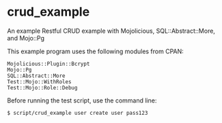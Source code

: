 # crud_example
An example Restful CRUD example with Mojolicious, SQL::Abstract::More, and Mojo::Pg

This example program uses the following modules from CPAN:

    Mojolicious::Plugin::Bcrypt
    Mojo::Pg
    SQL::Abstract::More
    Test::Mojo::WithRoles
    Test::Mojo::Role::Debug

Before running the test script, use the command line:

    $ script/crud_example user create user pass123

